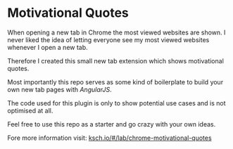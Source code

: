 # Motivational Quotes

When opening a new tab in Chrome the most viewed websites are shown. I never liked the idea of letting everyone see my most viewed websites whenever I open a new tab.

Therefore I created this small new tab extension which shows motivational quotes.

Most importantly this repo serves as some kind of boilerplate to build your own new tab pages with *AngularJS*.

The code used for this plugin is only to show potential use cases and is not optimised at all.

Feel free to use this repo as a starter and go crazy with your own ideas.

Fore more information visit:
[ksch.io/#/lab/chrome-motivational-quotes](ksch.io/#/lab/chrome-motivational-quotes "ksch.io")